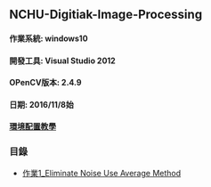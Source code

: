 ## NCHU-Digitiak-Image-Processing
#### 作業系統: windows10
#### 開發工具: Visual Studio 2012
#### OPenCV版本: 2.4.9
#### 日期: 2016/11/8始
#### [環境配置教學](http://blog.csdn.net/poem_qianmo/article/details/19809337)
### 目錄
*   [作業1_Eliminate Noise Use Average Method](https://github.com/baconYao/NCHU-Digital-Image/tree/master/hw1_EliminateNoiseUseAvg/hw1)
